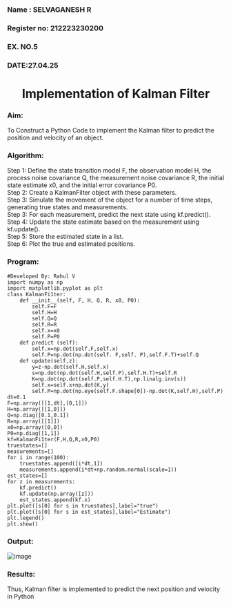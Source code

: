 <H3>Name : SELVAGANESH R</H3>
<H3>Register no: 212223230200</H3>
<H3>EX. NO.5</H3>
<H3>DATE:27.04.25</H3>
<H1 ALIGN =CENTER> Implementation of Kalman Filter</H1>
<H3>Aim:</H3> To Construct a Python Code to implement the Kalman filter to predict the position and velocity of an object.
<H3>Algorithm:</H3>
Step 1: Define the state transition model F, the observation model H, the process noise covariance Q, the measurement noise covariance R, the initial state estimate x0, and the initial error covariance P0.<BR>
Step 2:  Create a KalmanFilter object with these parameters.<BR>
Step 3: Simulate the movement of the object for a number of time steps, generating true states and measurements. <BR>
Step 3: For each measurement, predict the next state using kf.predict().<BR>
Step 4: Update the state estimate based on the measurement using kf.update().<BR>
Step 5: Store the estimated state in a list.<BR>
Step 6: Plot the true and estimated positions.<BR>
<H3>Program:</H3>

```
#Developed By: Rahul V
import numpy as np
import matplotlib.pyplot as plt
class KalmanFi1ter:
    def __init__(self, F, H, Q, R, x0, P0):
        self.F=F
        self.H=H
        self.Q=Q
        self.R=R
        self.x=x0
        self.P=P0
    def predict (self):
        self.x=np.dot(self.F,self.x)
        self.P=np.dot(np.dot(self. F,self. P),self.F.T)+self.Q
    def update(self,z):
        y=z-np.dot(self.H,self.x)
        s=np.dot(np.dot(self.H,self.P),self.H.T)+self.R
        K=np.dot(np.dot(self.P,self.H.T),np.linalg.inv(s))
        self.x=self.x+np.dot(K,y)
        self.P=np.dot(np.eye(self.F.shape[0])-np.dot(K,self.H),self.P)
dt=0.1
F=np.array([[1,dt],[0,1]])
H=np.array([[1,0]])
Q=np.diag([0.1,0.1])
R=np.array([[1]])
x0=np.array([0,0])
P0=np.diag([1,1])
kf=KalmanFi1ter(F,H,Q,R,x0,P0)
truestates=[]
measurements=[]
for i in range(100):
    truestates.append([i*dt,1])
    measurements.append(i*dt+np.random.normal(scale=1))
est_states=[]
for z in measurements:
    kf.predict()
    kf.update(np.array([z]))
    est_states.append(kf.x)
plt.plot([s[0] for s in truestates],label="true")
plt.plot([s[0] for s in est_states],label="Estimate")
plt.legend()
plt.show()
```

<H3>Output:</H3>

![image](https://github.com/user-attachments/assets/da7953af-2ca6-4ffe-8187-c7447c6a7ffd)


<H3>Results:</H3>
Thus, Kalman filter is implemented to predict the next position and   velocity in Python




